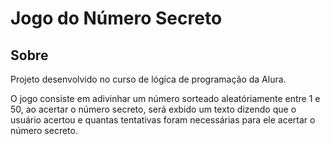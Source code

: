 <h1>Jogo do Número Secreto</h1>

<h2>Sobre</h2>
<p>Projeto desenvolvido no curso de lógica de programação da Alura.</p>
O jogo consiste em adivinhar um número sorteado aleatóriamente entre 1 e 50, ao acertar o número secreto, será exbido um texto dizendo que o usuário acertou e quantas tentativas foram necessárias para ele acertar o número secreto.
